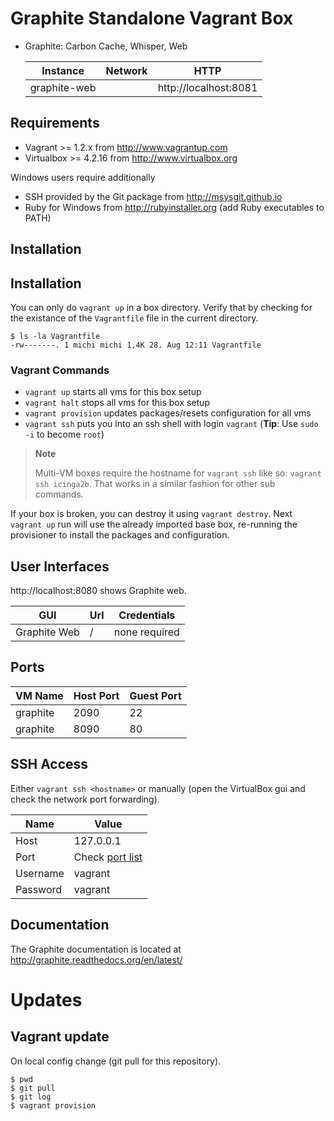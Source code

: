 # Graphite Standalone Vagrant Box

* Graphite: Carbon Cache, Whisper, Web


  Instance      | Network                   | HTTP
  --------------|---------------------------|--------------------------------------
  graphite-web  |                           | http://localhost:8081


## Requirements

* Vagrant >= 1.2.x from http://www.vagrantup.com
* Virtualbox >= 4.2.16 from http://www.virtualbox.org

Windows users require additionally

* SSH provided by the Git package from http://msysgit.github.io
* Ruby for Windows from http://rubyinstaller.org (add Ruby executables to PATH)


## Installation

## Installation

You can only do `vagrant up` in a box directory. Verify that
by checking for the existance of the `Vagrantfile` file in the current
directory.

    $ ls -la Vagrantfile
    -rw-------. 1 michi michi 1,4K 28. Aug 12:11 Vagrantfile

### Vagrant Commands

* `vagrant up` starts all vms for this box setup
* `vagrant halt` stops all vms for this box setup
* `vagrant provision` updates packages/resets configuration for all vms
* `vagrant ssh` puts you into an ssh shell with login `vagrant` (**Tip**: Use `sudo -i` to become `root`)

> **Note**
>
> Multi-VM boxes require the hostname for `vagrant ssh` like so: `vagrant ssh icinga2b`.
> That works in a similar fashion for other sub commands.

If your box is broken, you can destroy it using `vagrant destroy`. Next `vagrant up`
run will use the already imported base box, re-running the provisioner to install
the packages and configuration.


## User Interfaces

http://localhost:8080 shows Graphite web.

  GUI               | Url               | Credentials
  ------------------|-------------------|----------------
  Graphite Web      | /                 | none required


## Ports

  VM Name   | Host Port | Guest Port
  ----------|-----------|-----------
  graphite  | 2090      | 22
  graphite  | 8090      | 80


## SSH Access

Either `vagrant ssh <hostname>` or manually (open the VirtualBox gui and check the
network port forwarding).

  Name            | Value
  ----------------|----------------
  Host            | 127.0.0.1
  Port            | Check [port list](#ports)
  Username        | vagrant
  Password        | vagrant


## Documentation

The Graphite documentation is located at http://graphite.readthedocs.org/en/latest/

# Updates

## Vagrant update

On local config change (git pull for this repository).

    $ pwd
    $ git pull
    $ git log
    $ vagrant provision
